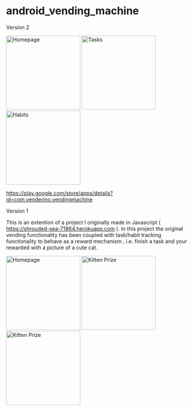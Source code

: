 # android_vending_machine

Version 2

<p>
    <img src="https://play-lh.googleusercontent.com/0ocAc4cTw5Xj2uMnZZtbM7gSEGf-NtzVibpsp3D8zVH9PNTYWVN_qcjPGaZ5oHXOf_4=w2560-h1474" width="200" title="Homepage">
    <img src="https://play-lh.googleusercontent.com/4J4ZyfDQ9iTr-P4pthWB3-L_-wEPnaHqjWraDq9tvzDlbMQnqbVM2LGSsVaXMD1jzw=w1440-h620" width="200" title="Tasks">
    <img src="https://play-lh.googleusercontent.com/KOWAjZSci_sAtB7SdNObhO2D8vWmTpT7MgQdCl_TJiIh1DNPRfVC0ARvBJlgTeonpHw=w1440-h620" width="200" title="Habits">
</p>

https://play.google.com/store/apps/details?id=com.venderino.vendingmachine

Version 1

This is an extention of a project I originally made in Javascript ( https://shrouded-sea-71864.herokuapp.com ). In this project the original vending functionality has been coupled with task/habit tracking functionality to behave as a reward mechanism , i.e. finish a task and your rewarded with a picture of a cute cat.

<p>
    <img src="https://i.imgur.com/Mleoffd.png" width="200" title="Homepage">
    <img src="https://i.imgur.com/zDXKzN5.png" width="200" title="Kitten Prize">
    <img src="https://media.giphy.com/media/S5tNuoleinm8RzrwgO/giphy.gif" width="200" title="Kitten Prize">
</p>




